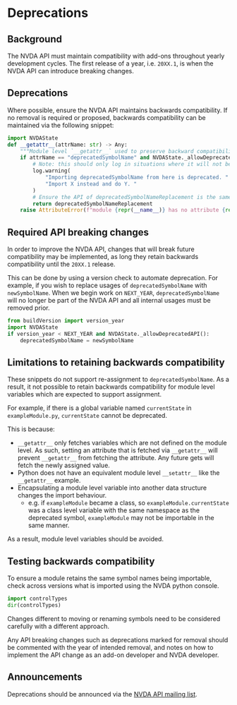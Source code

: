 
# Deprecations

## Background
The NVDA API must maintain compatibility with add-ons throughout yearly development cycles.
The first release of a year, i.e. `20XX.1`, is when the NVDA API can introduce breaking changes.

## Deprecations
Where possible, ensure the NVDA API maintains backwards compatibility.
If no removal is required or proposed, backwards compatibility can be maintained via the following snippet:

```py
import NVDAState
def __getattr__(attrName: str) -> Any:
	"""Module level `__getattr__` used to preserve backward compatibility."""
	if attrName == "deprecatedSymbolName" and NVDAState._allowDeprecatedAPI():
		# Note: this should only log in situations where it will not be excessively noisy.
		log.warning(
			"Importing deprecatedSymbolName from here is deprecated. "
			"Import X instead and do Y. "
		)
		# Ensure the API of deprecatedSymbolNameReplacement is the same as the deprecated symbol.
		return deprecatedSymbolNameReplacement
	raise AttributeError(f"module {repr(__name__)} has no attribute {repr(attrName)}")
```

## Required API breaking changes
In order to improve the NVDA API, changes that will break future compatibility may be implemented, as long they retain backwards compatibility until the `20XX.1` release.

This can be done by using a version check to automate deprecation.
For example, if you wish to replace usages of `deprecatedSymbolName` with `newSymbolName`.
When we begin work on `NEXT_YEAR`, `deprecatedSymbolName` will no longer be part of the NVDA API and all internal usages must be removed prior. 

```python
from buildVersion import version_year
import NVDAState
if version_year < NEXT_YEAR and NVDAState._allowDeprecatedAPI():
	deprecatedSymbolName = newSymbolName
```

## Limitations to retaining backwards compatibility

These snippets do not support re-assignment to `deprecatedSymbolName`.
As a result, it not possible to retain backwards compatibility for module level variables which are expected to support assignment.

For example, if there is a global variable named `currentState` in `exampleModule.py`, `currentState` cannot be deprecated.

This is because:
* `__getattr__` only fetches variables which are not defined on the module level.
As such, setting an attribute that is fetched via `__getattr__` will prevent `__getattr__` from fetching the attribute.
Any future gets will fetch the newly assigned value.
* Python does not have an equivalent module level `__setattr__` like the `__getattr__` example.
* Encapsulating a module level variable into another data structure changes the import behaviour.
	- e.g. if `exampleModule` became a class, so `exampleModule.currentState` was a class level variable with the same namespace as the deprecated symbol, `exampleModule` may not be importable in the same manner.

As a result, module level variables should be avoided.

## Testing backwards compatibility

To ensure a module retains the same symbol names being importable, check across versions what is imported using the NVDA python console.
```python
import controlTypes
dir(controlTypes)
```

Changes different to moving or renaming symbols need to be considered carefully with a different approach. 

Any API breaking changes such as deprecations marked for removal should be commented with the year of intended removal, and notes on how to implement the API change as an add-on developer and NVDA developer.

## Announcements
Deprecations should be announced via the [NVDA API mailing list](https://groups.google.com/a/nvaccess.org/g/nvda-api/about).

